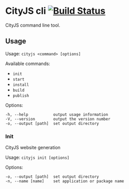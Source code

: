 CityJS cli  [![Build Status](https://travis-ci.org/openconf/cityjs-cli.png)](https://travis-ci.org/openconf/cityjs-cli)
=====

CityJS command line tool.

## Usage

Usage: `cityjs <command> [options]`

Available commands:

* `init`
* `start`
* `install`
* `build`
* `publish`

Options:

    -h, --help           output usage information
    -V, --version        output the version number
    -o, --output [path]  set output directory

### Init

CityJS website generation

Usage: `cityjs init [options]`

Options:

    -o, --output [path]  set output directory
    -n, --name [name]    set application or package name
